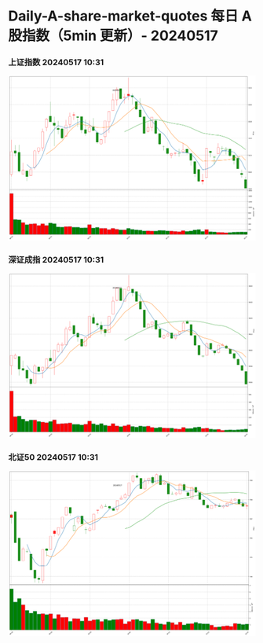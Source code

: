 
# Daily-A-share-market-quotes 每日 A 股指数（5min 更新）- 20240517

### 上证指数 20240517 10:31
![](./fig/2024/5/20240517-sh000001.png)

### 深证成指 20240517 10:31
![](./fig/2024/5/20240517-sz399001.png)

### 北证50 20240517 10:31
![](./fig/2024/5/20240517-bj899050.png)
